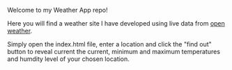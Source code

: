 Welcome to my Weather App repo!

Here you will find a weather site I have developed using live data from [open weather](https://openweathermap.org/).

Simply open the index.html file, enter a location and click the "find out" button to reveal current the current, minimum and maximum temperatures and humdity level of your chosen location.

